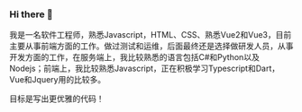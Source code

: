
### Hi there 👋

我是一名软件工程师，熟悉Javascript，HTML、CSS、熟悉Vue2和Vue3，目前主要从事前端方面的工作。做过测试和运维，后面最终还是选择做研发人员，从事开发方面的工作，在服务端上，我比较熟悉的语言包括C#和Python以及Nodejs；前端上，我比较熟悉Javascript，正在积极学习Typescript和Dart，Vue和Jquery用的比较多。

目标是写出更优雅的代码！






